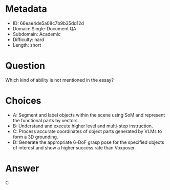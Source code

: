 # Metadata

- ID: 66eae4de5a08c7b9b35dd12d
- Domain: Single-Document QA
- Subdomain: Academic
- Difficulty: hard
- Length: short

# Question

Which kind of ability is not mentioned in the essay?

# Choices

- A: Segment and label objects within the scene using SoM and represent the functional parts by vectors.
- B: Understand and execute higher level and multi-step instruction.
- C: Process accurate coordinates of object parts generated by VLMs to form a 3D grounding.
- D: Generate the appropriate 6-DoF grasp pose for the specified objects of interest and show a higher success rate than Voxposer.

# Answer

C
